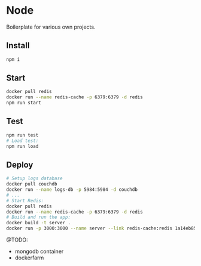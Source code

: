 # Node

Boilerplate for various own projects.

## Install

```bash
npm i
```

## Start

```bash
docker pull redis
docker run --name redis-cache -p 6379:6379 -d redis
npm run start
```

## Test

```bash
npm run test
# Load test:
npm run load
```

## Deploy

```bash
# Setup logs database
docker pull couchdb
docker run --name logs-db -p 5984:5984 -d couchdb
# ...
# Start Redis:
docker pull redis
docker run --name redis-cache -p 6379:6379 -d redis
# Build and run the app:
docker build -t server .
docker run -p 3000:3000 --name server --link redis-cache:redis 1a14eb8532e1
```

@TODO:

* mongodb container
* dockerfarm
